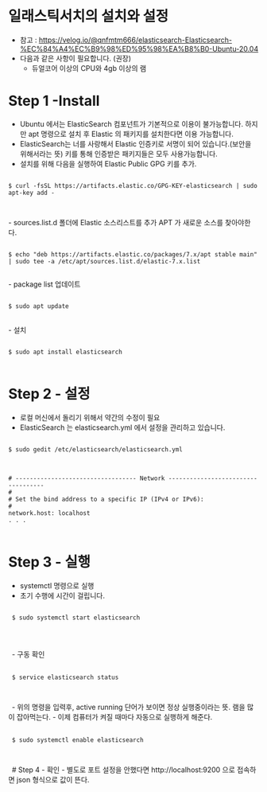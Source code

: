 # 일래스틱서치의 설치와 설정
- 참고 : https://velog.io/@qnfmtm666/elasticsearch-Elasticsearch-%EC%84%A4%EC%B9%98%ED%95%98%EA%B8%B0-Ubuntu-20.04
- 다음과 같은 사항이 필요합니다. (권장)
  - 듀얼코어 이상의 CPU와 4gb 이상의 램 
 
# Step 1 -Install 
- Ubuntu 에서는 ElasticSearch 컴포넌트가 기본적으로 이용이 불가능합니다. 하지만 apt 명령으로 설치 후 Elastic 의 패키지를 설치한다면 이용 가능합니다.
- ElasticSearch는 너를 사랑해서 Elastic 인증키로 서명이 되어 있습니다.(보안을 위해서라는 뜻) 키를 통해 인증받은 패키지들은 모두 사용가능합니다.
- 설치를 위해 다음을 실행하여 Elastic Public GPG 키를 추가.
<pre>
<code>
$ curl -fsSL https://artifacts.elastic.co/GPG-KEY-elasticsearch | sudo apt-key add -
</pre>
</code>
- sources.list.d 폴더에 Elastic 소스리스트를 추가 APT 가 새로운 소스를 찾아야한다.
<pre>
<code>
$ echo "deb https://artifacts.elastic.co/packages/7.x/apt stable main" | sudo tee -a /etc/apt/sources.list.d/elastic-7.x.list
</pre>
</code>
- package list 업데이트
<pre>
<code>
$ sudo apt update
</code>
</pre>
- 설치
<pre>
<code>
$ sudo apt install elasticsearch
</code>
</pre>

# Step 2 - 설정
- 로컬 머신에서 돌리기 위해서 약간의 수정이 필요
- ElasticSearch 는 elasticsearch.yml 에서 설정을 관리하고 있습니다.
<pre>
<code>
$ sudo gedit /etc/elasticsearch/elasticsearch.yml
</code>
</pre>

<pre>
<code>
# ---------------------------------- Network -----------------------------------
#
# Set the bind address to a specific IP (IPv4 or IPv6):
#
network.host: localhost
. . .
</code>
</pre>

# Step 3 - 실행
- systemctl 명령으로 실행
- 초기 수행에 시간이 걸립니다.
<pre>
<code>
 $ sudo systemctl start elasticsearch
 </pre>
 </code>
 - 구동 확인
 <pre>
 <code>
 $ service elasticsearch status
 </pre>
 </code>
 - 위의 명령을 입력후, active running 단어가 보이면 정상 실행중이라는 뜻. 램을 많이 잡아먹는다.
 - 이제 컴퓨터가 켜질 때마다 자동으로 실행하게 해준다.
 <pre>
 <code>
 $ sudo systemctl enable elasticsearch
 </pre>
 </code>
# Step 4 - 확인
- 별도로 포트 설정을 안했다면 http://localhost:9200 으로 접속하면 json 형식으로 값이 뜬다.
